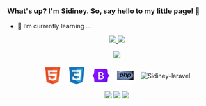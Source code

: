 ### What's up? I'm Sidiney. So, say hello to my little page! 👋


- 🌱 I’m currently learning ...


<div align="center">
  <a href="https://github.com/Sidiney-Souza">
  <img height="160em" src="https://github-readme-stats.vercel.app/api?username=Sidiney-Souza&show_icons=true&theme=midnight-purple&include_all_commits=true&count_private=true"/>
  <img height="160em" src="https://github-readme-stats.vercel.app/api/top-langs/?username=Sidiney-Souza&layout=compact&langs_count=7&theme=midnight-purple"/>
</div>
  
<br>
  
<div align="center">
 <img height="160em" src="https://github-readme-streak-stats.herokuapp.com/?user=Sidiney-Souza&theme=dark&background=000000"/>
</div>

<div align="center">
  <div style="display: inline-block"><br>
    <img align="center" alt="Sidiney-HTML" height="40" width="40" src="https://raw.githubusercontent.com/devicons/devicon/master/icons/html5/html5-original.svg">&nbsp&nbsp&nbsp
    <img align="center" alt="Sidiney-CSS" height="40" width="40" src="https://raw.githubusercontent.com/devicons/devicon/master/icons/css3/css3-original.svg">&nbsp&nbsp&nbsp
    <img align="center" alt="Sidiney-bootstrap" height="40" width="40" src="https://raw.githubusercontent.com/devicons/devicon/master/icons/bootstrap/bootstrap-original.svg">&nbsp&nbsp&nbsp
    <img align="center" alt="Sidiney-php" height="40" width="40" src="https://raw.githubusercontent.com/devicons/devicon/master/icons/php/php-original.svg">&nbsp&nbsp&nbsp
    <img align="center" alt="Sidiney-laravel" height="40" width="40" src="https://upload.wikimedia.org/wikipedia/commons/9/9a/Laravel.svg" />
  </div>
  <br>
  <br>
  
  
  
<div> 
  <a href="https://www.youtube.com/channel/UCmNuUlGagll8_BLM6OE66iw" target="_blank"><img src="https://img.shields.io/badge/YouTube-FF0000?style=for-the-badge&logo=youtube&logoColor=white" target="_blank"></a>
  <a href="https://www.instagram.com/sidiney_souza.1/" target="_blank"><img src="https://img.shields.io/badge/-Instagram-%23E4405F?style=for-the-badge&logo=instagram&logoColor=white" target="_blank"></a>
  <a href="https://www.linkedin.com/in/sidiney-barbosa-de-souza-194159235/" target="_blank"><img src="https://img.shields.io/badge/-LinkedIn-%230077B5?style=for-the-badge&logo=linkedin&logoColor=white" target="_blank"></a> 
  
</div>



</div>

